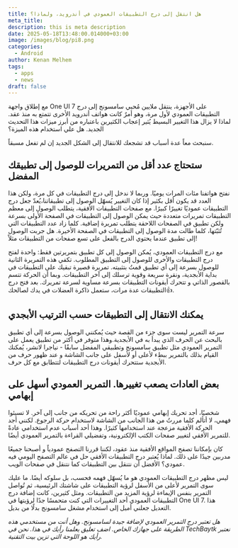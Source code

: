```yaml
---
title: هل انتقل إلى درج التطبيقات العمودي في أندرويد، ولماذا؟
meta_title: 
description: this is meta description
date: 2025-05-18T13:48:00.014000+03:00
image: /images/blog/pi8.png
categories:
  - Android
author: Kenan Melhem
tags:
  - apps
  - news
draft: false
---
```

مع إطلاق واجهة One UI 7 على الأجهزة، ينتقل ملايين مُحبي سامسونج إلى درج التطبيقات العمودي لأول مرة، وهو أمرٌ كانت هواتف أندرويد الأخرى تتمتع به منذ عقد. لماذا لا يزال هذا التغيير البسيط يُثير إعجاب الكثيرين باعتباره من أبرز ميزات هذا التحديث الجديد. هل علي استخدام هذه الميزة؟

سنبحث معاً عدة أسباب قد تشجعك للانتقال إلى الشكل الجديد إن لم تفعل مسبقاً.

## ستحتاج عدد أقل من التمريرات للوصول إلى تطبيقك المفضل

نفتح هواتفنا مئات المرات يوميًا. وربما لا ندخل إلى درج التطبيقات في كل مرة، ولكن هذا العدد قد يكون أقل بكثير إذا كان التغيير يُسهّل الوصول إلى تطبيقاتنا،يُعدّ جعل درج التطبيقات عموديًا تغييرًا كبيرًا. مع صفحات التطبيقات الأفقية، يتطلب الوصول إلى معظم التطبيقات تمريرات متعددة حيث يمكن الوصول إلى التطبيقات في الصفحة الأولى بسرعة ولكن تطبيق في الصفحات اللاحقة يتطلب تمريرة إضافية. كلما زاد عدد التطبيقات التي تُثبّتها، كلما طالت مدة الوصول إلى التطبيقات في الصفحة الأخيرة. هل جربت الوصول إلى تطبيق عندما يحتوي الدرج بالفعل على تسع صفحات من التطبيقات مثلاً!

مع درج التطبيقات العمودي، يُمكن الوصول إلى كل تطبيق بتمريرتين فقط: واحدة لفتح درج التطبيقات والأخرى للوصول إلى التطبيق المطلوب. تكفي هذه التمريرة الثانية للوصول بسرعة إلى أي تطبيق قمتُ بتثبيته. تمريرة قصيرة تبقيك على التطبيقات في بداية الأبجدية، ونقرة سريعة وقوية ترسلك إلى آخر التطبيقات. وبما أن الحركة تتسم بالقصور الذاتي و تتحرك أيقونات التطبيقات بسرعة مساوية لسرعة تمريرك. بعد فتح درج التطبيقات عدة مرات، ستعمل ذاكرة العضلات في يدك لصالحك👍.

## يمكنك الانتقال إلى التطبيقات حسب الترتيب الأبجدي

سرعة التمرير ليست سوى جزء من القصة حيث يُمكنني الوصول بسرعة إلى أي تطبيق بالبحث عن الحرف الذي يبدأ به في الأبجدية.وهذا متوفر في أكثر من تطبيق يعمل على التمرير العمودي مثل تطبيق سامسونج وتطبيقي المفضل سابقًا - نياجرا لانشر،  يُمكنك القيام بذلك بالتمرير ببطء لأعلى أو لأسفل على جانب الشاشة و عند ظهور حرف من الأبجدية ستتحرك أيقونات درج التطبيقات لتتطابق مع كل حرف.

## بعض العادات يصعب تغييرها. التمرير العمودي أسهل على إبهامي

شخصيًا، أجد تحريك إبهامي عموديًا أكثر راحة من تحريكه من جانب إلى آخر. لا تسيئوا فهمي، لا أتألم كلما مررتُ من هذا الجانب من الشاشة لاستخدام حركة الرجوع. لكنني أجد الحركة الأفقية مزعجة عند استخدامها كثيرًا. وهذا أحد أسباب عدم استخدامي عادةً للتمرير الأفقي لتغيير صفحات الكتب الإلكترونية، وتفضيلي القراءة بالتمرير العمودي أيضًا.

كان بإمكاننا تصفح المواقع الأفقية منذ عقود، لكننا قررنا التصفح عمودياً و أصبحنا جميعًا مدربين جيدًا على ذلك. لماذا يُعتبر درج التطبيقات الأفقي حل في عالم التصفح اليومي فيه عمودي؟ الأفضل أن نتنقل بين التطبيقات كما نتنقل في صفحات الويب.

ليس مظهر درج التطبيقات العمودي هو ما يُسهّل فهمه فحسب، بل سلوكه أيضًا. ما عليك سوى التمرير لأعلى من الأسفل لرؤية التطبيقات على شاشتك الرئيسية، ثم تُواصل التمرير بنفس الإيماءة لرؤية المزيد من التطبيقات. ومثل كثيرين، كانت إضافة درج التطبيقات العمودي أحد التغييرات التي كنت متحمسًا جدًا لرؤيتها في One UI 7. هذا التعديل جعلني أميل إلى استخدام مشغل سامسونج بدلًا من بديل.

*هل تعتبر درج التمرير العمودي لإضافة جيدة لسامسونج. وهل أنت من مستخدمي هذه الطريقة على جهازك الخاص. اضف تعليق يعلمنا رأيك في هذا. نحن في TechBaytk نعتبر رأيك هو اللوحة التي تزين بيت التقنية.*
